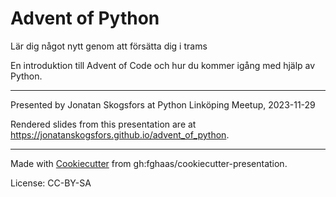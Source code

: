 # Advent of Python
Lär dig något nytt genom att försätta dig i trams

En introduktion till Advent of Code och hur du kommer igång med hjälp av Python.

* * *

Presented by Jonatan Skogsfors at Python Linköping Meetup, 2023-11-29

Rendered slides from this presentation are at <https://jonatanskogsfors.github.io/advent_of_python>.

* * *

Made with [Cookiecutter](https://cookiecutter.readthedocs.io/) from gh:fghaas/cookiecutter-presentation.

License: CC-BY-SA
